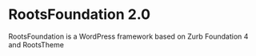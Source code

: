 RootsFoundation 2.0
===============
RootsFoundation is a WordPress framework based on Zurb Foundation 4 and RootsTheme
